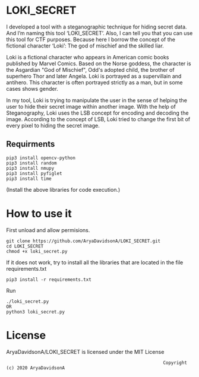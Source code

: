 # LOKI_SECRET
I developed a tool with a steganographic technique for hiding secret data. And I’m naming this tool ‘LOKI_SECRET’. Also, I can tell you that you can use this tool for CTF purposes. Because here I borrow the concept of the fictional character ‘Loki’: The god of mischief and the skilled liar.

Loki is a fictional character who appears in American comic books published by Marvel Comics. Based on the Norse goddess, the character is the Asgardian "God of Mischief", Odd's adopted child, the brother of superhero Thor and later Angela. Loki is portrayed as a supervillain and antihero. This character is often portrayed strictly as a man, but in some cases shows gender.

In my tool, Loki is trying to manipulate the user in the sense of helping the user to hide their secret image within another image. With the help of Steganography, Loki uses the LSB concept for encoding and decoding the image. According to the concept of LSB, Loki tried to change the first bit of every pixel to hiding the secret image.

## Requirments
    pip3 install opencv-python
    pip3 install random
    pip3 install nmupy
    pip3 install pyfiglet
    pip3 install time
(Install the above libraries for code execution.)

# How to use it
First unload and allow permisions.

    git clone https://github.com/AryaDavidsonA/LOKI_SECRET.git
    cd LOKI_SECRET
    chmod +x loki_secret.py

If it does not work, try to install all the libraries that are located in the file requirements.txt

    pip3 install -r requirements.txt

Run

    ./loki_secret.py
    OR
    python3 loki_secret.py
# License
AryaDavidsonA/LOKI_SECRET is licensed under the MIT License

                                                               Copyright (c) 2020 AryaDavidsonA
                                                               
